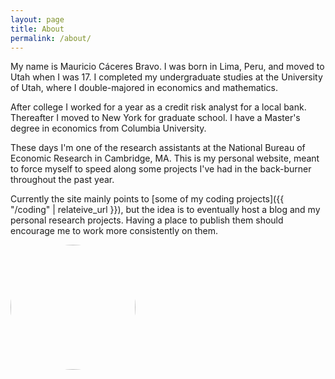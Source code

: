 ```yaml
---
layout: page
title: About
permalink: /about/
---
```


<head>
<style>
.image-cropper {
    width: 200px;
    height: 200px;
    position: relative;
    overflow: hidden;
    border-radius: 50%;
}
img {
    display: inline;
    margin: 0 auto;
    height: 100%;
    width: auto;
    float: right;
}
</style>
</head>

<!-- ![me]({{ "/assets/me/mauricio-wm-ch.jpg" | relateive_url }} "me"){:height="200px" width="200px"}. -->

My name is Mauricio Cáceres Bravo. I was born in Lima, Peru, and moved
to Utah when I was 17. I completed my undergraduate studies at the
University of Utah, where I double-majored in economics and mathematics.

After college I worked for a year as a credit risk analyst for a local
bank. Thereafter I moved to New York for graduate school. I have a
Master's degree in economics from Columbia University.

These days I'm one of the research assistants at the National Bureau
of Economic Research in Cambridge, MA. This is my personal website,
meant to force myself to speed along some projects I've had in the
back-burner throughout the past year.

Currently the site mainly points to [some of my coding projects]({{ "/coding" | relateive_url }}),
but the idea is to eventually host a blog and my personal research
projects. Having a place to publish them should encourage me
to work more consistently on them.

<div class="image-cropper">
    <img src="{{ "/assets/me/mauricio-wm-ch.jpg" | relateive_url }}" class="rounded" />
</div>
